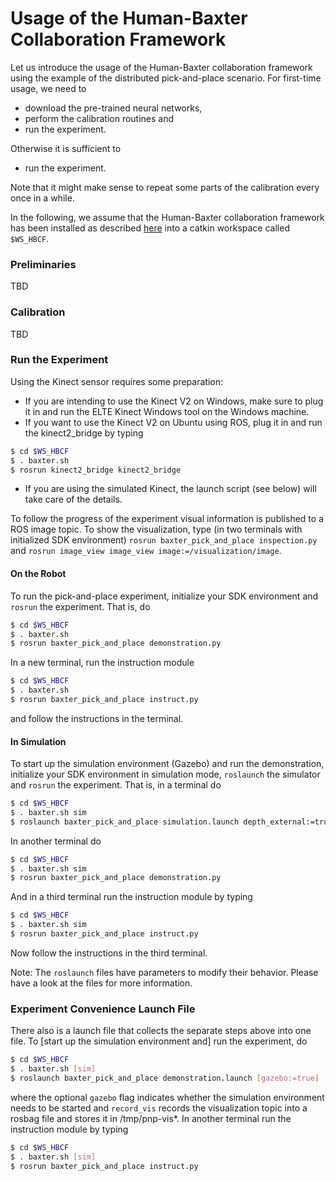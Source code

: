 # Usage of the Human-Baxter Collaboration Framework

Let us introduce the usage of the Human-Baxter collaboration framework using the example of the distributed pick-and-place scenario.
For first-time usage, we need to
- download the pre-trained neural networks,
- perform the calibration routines and
- run the experiment.

Otherwise it is sufficient to 
- run the experiment.

Note that it might make sense to repeat some parts of the calibration every once in a while.


In the following, we assume that the Human-Baxter collaboration framework has been installed as described [here](install.md) into a catkin workspace called `$WS_HBCF`.  


### Preliminaries

TBD


### Calibration

TBD


### Run the Experiment

Using the Kinect sensor requires some preparation:
- If you are intending to use the Kinect V2 on Windows, make sure to plug it in and run the ELTE Kinect Windows tool on the Windows machine.
- If you want to use the Kinect V2 on Ubuntu using ROS, plug it in and run the kinect2_bridge by typing
```bash
$ cd $WS_HBCF
$ . baxter.sh
$ rosrun kinect2_bridge kinect2_bridge
```
- If you are using the simulated Kinect, the launch script (see below) will take care of the details.


To follow the progress of the experiment visual information is published to a ROS image topic.
To show the visualization, type (in two terminals with initialized SDK environment) `rosrun baxter_pick_and_place inspection.py` and `rosrun image_view image_view image:=/visualization/image`.


#### On the Robot

To run the pick-and-place experiment, initialize your SDK environment and `rosrun` the experiment.
That is, do
```bash
$ cd $WS_HBCF
$ . baxter.sh
$ rosrun baxter_pick_and_place demonstration.py
```
In a new terminal, run the instruction module
```bash
$ cd $WS_HBCF
$ . baxter.sh
$ rosrun baxter_pick_and_place instruct.py
```
and follow the instructions in the terminal.


#### In Simulation

To start up the simulation environment (Gazebo) and run the demonstration, 
initialize your SDK environment in simulation mode, `roslaunch` the simulator
and `rosrun` the experiment.
That is, in a terminal do
```bash
$ cd $WS_HBCF
$ . baxter.sh sim
$ roslaunch baxter_pick_and_place simulation.launch depth_external:=true
```
In another terminal do
```bash
$ cd $WS_HBCF
$ . baxter.sh sim
$ rosrun baxter_pick_and_place demonstration.py
```
And in a third terminal run the instruction module by typing
```bash
$ cd $WS_HBCF
$ . baxter.sh sim
$ rosrun baxter_pick_and_place instruct.py
```
Now follow the instructions in the third terminal.

Note: The `roslaunch` files have parameters to modify their behavior. Please
have a look at the files for more information.


### Experiment Convenience Launch File

There also is a launch file that collects the separate steps above into
one file.
To [start up the simulation environment and] run the experiment, do
```bash
$ cd $WS_HBCF
$ . baxter.sh [sim]
$ roslaunch baxter_pick_and_place demonstration.launch [gazebo:=true] [record_vis:=true]
```
where the optional `gazebo` flag indicates whether the simulation environment needs to be started and `record_vis` records the visualization topic into a rosbag file and stores it in /tmp/pnp-vis*.
In another terminal run the instruction module by typing
```bash
$ cd $WS_HBCF
$ . baxter.sh [sim]
$ rosrun baxter_pick_and_place instruct.py
```
